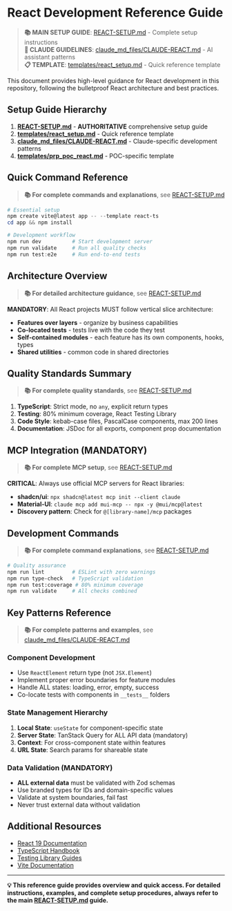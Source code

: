 # React Development Reference Guide

> **📚 MAIN SETUP GUIDE**: [REACT-SETUP.md](../../REACT-SETUP.md) - Complete setup instructions  
> **🤖 CLAUDE GUIDELINES**: [claude_md_files/CLAUDE-REACT.md](../../claude_md_files/CLAUDE-REACT.md) - AI assistant patterns  
> **📋 TEMPLATE**: [templates/react_setup.md](../templates/react_setup.md) - Quick reference template

This document provides high-level guidance for React development in this repository, following the bulletproof React architecture and best practices.

## Setup Guide Hierarchy

1. **[REACT-SETUP.md](../../REACT-SETUP.md)** - **AUTHORITATIVE** comprehensive setup guide
2. **[templates/react_setup.md](../templates/react_setup.md)** - Quick reference template
3. **[claude_md_files/CLAUDE-REACT.md](../../claude_md_files/CLAUDE-REACT.md)** - Claude-specific development patterns
4. **[templates/prp_poc_react.md](../templates/prp_poc_react.md)** - POC-specific template

## Quick Command Reference

> **📚 For complete commands and explanations**, see [REACT-SETUP.md](../../REACT-SETUP.md#project-initialization)

```powershell
# Essential setup
npm create vite@latest app -- --template react-ts
cd app && npm install

# Development workflow
npm run dev          # Start development server
npm run validate     # Run all quality checks
npm run test:e2e     # Run end-to-end tests
```

## Architecture Overview

> **📚 For detailed architecture guidance**, see [REACT-SETUP.md](../../REACT-SETUP.md#vertical-slice-architecture)

**MANDATORY**: All React projects MUST follow vertical slice architecture:

- **Features over layers** - organize by business capabilities
- **Co-located tests** - tests live with the code they test
- **Self-contained modules** - each feature has its own components, hooks, types
- **Shared utilities** - common code in shared directories

## Quality Standards Summary

> **📚 For complete quality standards**, see [REACT-SETUP.md](../../REACT-SETUP.md#quality-standards)

1. **TypeScript**: Strict mode, no `any`, explicit return types
2. **Testing**: 80% minimum coverage, React Testing Library
3. **Code Style**: kebab-case files, PascalCase components, max 200 lines
4. **Documentation**: JSDoc for all exports, component prop documentation

## MCP Integration (MANDATORY)

> **📚 For complete MCP setup**, see [REACT-SETUP.md](../../REACT-SETUP.md#mcp-server-setup-for-ui-libraries)

**CRITICAL**: Always use official MCP servers for React libraries:

- **shadcn/ui**: `npx shadcn@latest mcp init --client claude`
- **Material-UI**: `claude mcp add mui-mcp -- npx -y @mui/mcp@latest`
- **Discovery pattern**: Check for `@[library-name]/mcp` packages

## Development Commands

> **📚 For complete command explanations**, see [REACT-SETUP.md](../../REACT-SETUP.md#getting-started)

```bash
# Quality assurance
npm run lint         # ESLint with zero warnings
npm run type-check   # TypeScript validation
npm run test:coverage # 80% minimum coverage
npm run validate     # All checks combined
```

## Key Patterns Reference

> **📚 For complete patterns and examples**, see [claude_md_files/CLAUDE-REACT.md](../../claude_md_files/CLAUDE-REACT.md)

### Component Development

- Use `ReactElement` return type (not `JSX.Element`)
- Implement proper error boundaries for feature modules
- Handle ALL states: loading, error, empty, success
- Co-locate tests with components in `__tests__` folders

### State Management Hierarchy

1. **Local State**: `useState` for component-specific state
2. **Server State**: TanStack Query for ALL API data (mandatory)
3. **Context**: For cross-component state within features
4. **URL State**: Search params for shareable state

### Data Validation (MANDATORY)

- **ALL external data** must be validated with Zod schemas
- Use branded types for IDs and domain-specific values
- Validate at system boundaries, fail fast
- Never trust external data without validation

## Additional Resources

- [React 19 Documentation](https://react.dev)
- [TypeScript Handbook](https://www.typescriptlang.org/docs/)
- [Testing Library Guides](https://testing-library.com/docs/)
- [Vite Documentation](https://vitejs.dev)

---

**💡 This reference guide provides overview and quick access. For detailed instructions, examples, and complete setup procedures, always refer to the main [REACT-SETUP.md](../../REACT-SETUP.md) guide.**
